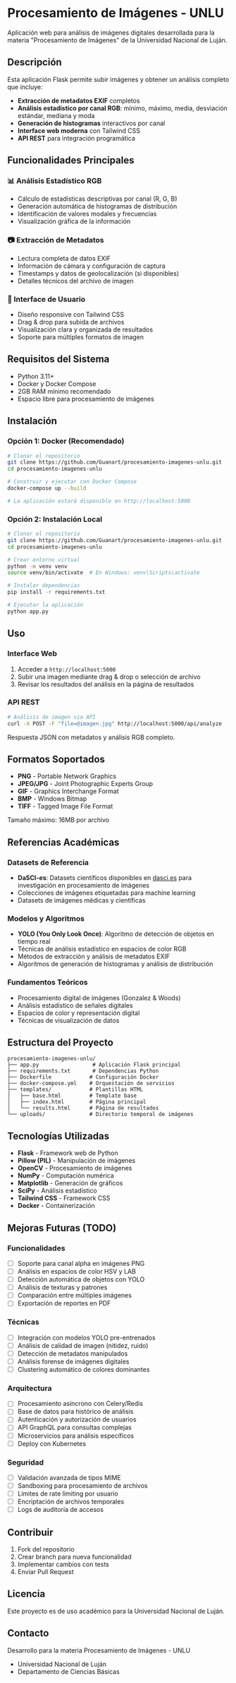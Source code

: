 # Procesamiento de Imágenes - UNLU

Aplicación web para análisis de imágenes digitales desarrollada para la materia "Procesamiento de Imágenes" de la Universidad Nacional de Luján.

## Descripción

Esta aplicación Flask permite subir imágenes y obtener un análisis completo que incluye:
- **Extracción de metadatos EXIF** completos
- **Análisis estadístico por canal RGB**: mínimo, máximo, media, desviación estándar, mediana y moda  
- **Generación de histogramas** interactivos por canal
- **Interface web moderna** con Tailwind CSS
- **API REST** para integración programática

## Funcionalidades Principales

### 📊 Análisis Estadístico RGB
- Cálculo de estadísticas descriptivas por canal (R, G, B)
- Generación automática de histogramas de distribución
- Identificación de valores modales y frecuencias
- Visualización gráfica de la información

### 📷 Extracción de Metadatos
- Lectura completa de datos EXIF
- Información de cámara y configuración de captura
- Timestamps y datos de geolocalización (si disponibles)
- Detalles técnicos del archivo de imagen

### 🎨 Interface de Usuario
- Diseño responsive con Tailwind CSS
- Drag & drop para subida de archivos
- Visualización clara y organizada de resultados
- Soporte para múltiples formatos de imagen

## Requisitos del Sistema

- Python 3.11+
- Docker y Docker Compose
- 2GB RAM mínimo recomendado
- Espacio libre para procesamiento de imágenes

## Instalación

### Opción 1: Docker (Recomendado)

```bash
# Clonar el repositorio
git clone https://github.com/Guanart/procesamiento-imagenes-unlu.git
cd procesamiento-imagenes-unlu

# Construir y ejecutar con Docker Compose
docker-compose up --build

# La aplicación estará disponible en http://localhost:5000
```

### Opción 2: Instalación Local

```bash
# Clonar el repositorio
git clone https://github.com/Guanart/procesamiento-imagenes-unlu.git
cd procesamiento-imagenes-unlu

# Crear entorno virtual
python -m venv venv
source venv/bin/activate  # En Windows: venv\Scripts\activate

# Instalar dependencias
pip install -r requirements.txt

# Ejecutar la aplicación
python app.py
```

## Uso

### Interface Web
1. Acceder a `http://localhost:5000`
2. Subir una imagen mediante drag & drop o selección de archivo
3. Revisar los resultados del análisis en la página de resultados

### API REST

```bash
# Análisis de imagen via API
curl -X POST -F "file=@imagen.jpg" http://localhost:5000/api/analyze
```

Respuesta JSON con metadatos y análisis RGB completo.

## Formatos Soportados

- **PNG** - Portable Network Graphics
- **JPEG/JPG** - Joint Photographic Experts Group  
- **GIF** - Graphics Interchange Format
- **BMP** - Windows Bitmap
- **TIFF** - Tagged Image File Format

Tamaño máximo: 16MB por archivo

## Referencias Académicas

### Datasets de Referencia
- **DaSCI-es**: Datasets científicos disponibles en [dasci.es](https://dasci.es) para investigación en procesamiento de imágenes
- Colecciones de imágenes etiquetadas para machine learning
- Datasets de imágenes médicas y científicas

### Modelos y Algoritmos
- **YOLO (You Only Look Once)**: Algoritmo de detección de objetos en tiempo real
- Técnicas de análisis estadístico en espacios de color RGB
- Métodos de extracción y análisis de metadatos EXIF
- Algoritmos de generación de histogramas y análisis de distribución

### Fundamentos Teóricos
- Procesamiento digital de imágenes (Gonzalez & Woods)
- Análisis estadístico de señales digitales
- Espacios de color y representación digital
- Técnicas de visualización de datos

## Estructura del Proyecto

```
procesamiento-imagenes-unlu/
├── app.py                 # Aplicación Flask principal
├── requirements.txt       # Dependencias Python
├── Dockerfile            # Configuración Docker
├── docker-compose.yml    # Orquestación de servicios
├── templates/            # Plantillas HTML
│   ├── base.html         # Template base
│   ├── index.html        # Página principal
│   └── results.html      # Página de resultados
└── uploads/              # Directorio temporal de imágenes
```

## Tecnologías Utilizadas

- **Flask** - Framework web de Python
- **Pillow (PIL)** - Manipulación de imágenes
- **OpenCV** - Procesamiento de imágenes
- **NumPy** - Computación numérica
- **Matplotlib** - Generación de gráficos
- **SciPy** - Análisis estadístico
- **Tailwind CSS** - Framework CSS
- **Docker** - Containerización

## Mejoras Futuras (TODO)

### Funcionalidades
- [ ] Soporte para canal alpha en imágenes PNG
- [ ] Análisis en espacios de color HSV y LAB
- [ ] Detección automática de objetos con YOLO
- [ ] Análisis de texturas y patrones
- [ ] Comparación entre múltiples imágenes
- [ ] Exportación de reportes en PDF

### Técnicas
- [ ] Integración con modelos YOLO pre-entrenados
- [ ] Análisis de calidad de imagen (nitidez, ruido)
- [ ] Detección de metadatos manipulados
- [ ] Análisis forense de imágenes digitales
- [ ] Clustering automático de colores dominantes

### Arquitectura
- [ ] Procesamiento asíncrono con Celery/Redis
- [ ] Base de datos para histórico de análisis
- [ ] Autenticación y autorización de usuarios
- [ ] API GraphQL para consultas complejas
- [ ] Microservicios para análisis específicos
- [ ] Deploy con Kubernetes

### Seguridad
- [ ] Validación avanzada de tipos MIME
- [ ] Sandboxing para procesamiento de archivos
- [ ] Límites de rate limiting por usuario
- [ ] Encriptación de archivos temporales
- [ ] Logs de auditoría de accesos

## Contribuir

1. Fork del repositorio
2. Crear branch para nueva funcionalidad
3. Implementar cambios con tests
4. Enviar Pull Request

## Licencia

Este proyecto es de uso académico para la Universidad Nacional de Luján.

## Contacto

Desarrollo para la materia Procesamiento de Imágenes - UNLU
- Universidad Nacional de Luján
- Departamento de Ciencias Básicas
